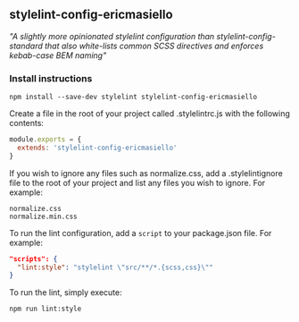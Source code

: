 ## stylelint-config-ericmasiello

_"A slightly more opinionated stylelint configuration than stylelint-config-standard that also white-lists common SCSS directives and enforces kebab-case BEM naming"_

### Install instructions

```shell
npm install --save-dev stylelint stylelint-config-ericmasiello
```

Create a file in the root of your project called .stylelintrc.js with the following contents:

```js
module.exports = {
  extends: 'stylelint-config-ericmasiello'
}
```

If you wish to ignore any files such as normalize.css, add a .stylelintignore file to the root of your project and list any files you wish to ignore. For example:

```
normalize.css
normalize.min.css
```
To run the lint configuration, add a `script` to your package.json file. For example:

```json
"scripts": {
  "lint:style": "stylelint \"src/**/*.{scss,css}\""
}
```
To run the lint, simply execute:
```shell
npm run lint:style
```
